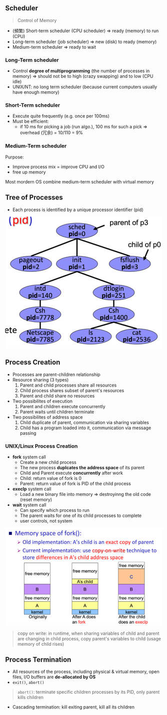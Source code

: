 ## Scheduler

> Control of Memory

- (頻繁) Short-term scheduler (CPU scheduler) => ready (memory) to run (CPU)
- Long-term scheduler (job scheduler) => new (disk) to ready (memory)
- Medium-term scheduler => ready to wait

### Long-Term scheduler

- Control **degree of multiprogramming** (the number of processes in memory) => should not be to high (crazy swapping) and to low (CPU idle)
- UNIX/NT: no long term scheduler (because current computers usually have enough memory)

### Short-Term scheduler

- Execute quite frequently (e.g. once per 100ms)
- Must be efficient:
  - if 10 ms for picking a job (run algo.), 100 ms for such a pick => overhead (冗余) = 10/110 = 9%

### Medium-Term scheduler

Purpose:

- Improve process mix = improve CPU and I/O
- free up memory

Most mordern OS combine medium-term scheduler with virtual memory

## Tree of Processes

- Each process is identified by a unique processor identifier (pid)

![Tree of Processes](../images/tree-of-processes.png)

## Process Creation

- Processes are parent-children relationship
- Resource sharing (3 types)
  1. Parent and child processes share all resources
  2. Child process shares subset of parent's resources
  3. Parent and child share no resources
- Two possibilites of execution
  1. Parent and children execute concurrently
  2. Parent waits until children terminate
- Two possibilites of address space
  1. Child duplicate of parent, communication via sharing variables
  2. Child has a program loaded into it, communication via message passing

### UNIX/Linux Process Creation

- **fork** system call
  - Create a new child process
  - The new process **duplcates the address space** of its parent
  - Child and Parent execute **concurrently** after work
  - Child: return value of fork is 0
  - Parent: return value of fork is PID of the child process
- **execlp** system call
  - Load a new binary file into memory => destroyinng the old code (reset memory)
- **wait** system call
  - Can specify which process to run
  - The parent waits for one of its child processes to complete
  - user controls, not system

![Linux fork process](../images/linux-fork-process.png)

> copy on write: in runtime, when sharing variables of child and parent are changing in child process, copy parent's variables to child (usage memory of child rises)

## Process Termination

- All resources of the process, including physical & virtual memory, open files, I/O buffers are **de-allocated by OS**
- `exit()`, `abort()`

> `abort()`: terminate specific children processes by its PID, only parent kills children

- Cascading termination: kill exiting parent, kill all its children